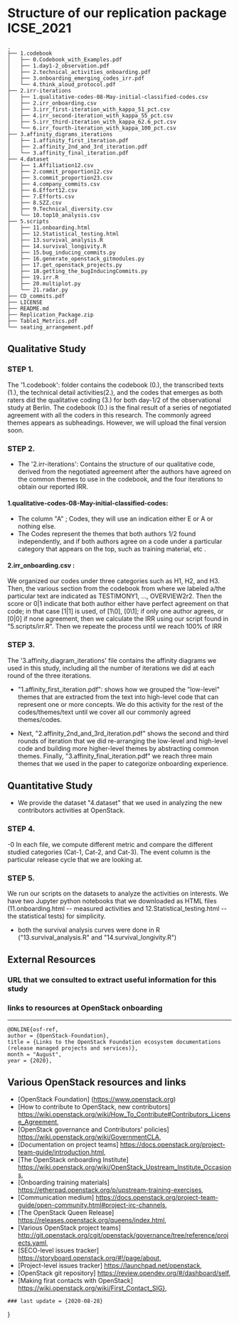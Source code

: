 # Structure of our replication package ICSE_2021

```
.
├── 1.codebook
│   ├── 0.Codebook_with_Examples.pdf
│   ├── 1.day1-2_observation.pdf
│   ├── 2.technical_activities_onboarding.pdf
│   ├── 3.onboarding_emerging_codes_irr.pdf
│   └── 4.think_aloud_protocol.pdf
├── 2.irr-iterations
│   ├── 1.qualitative-codes-08-May-initial-classified-codes.csv
│   ├── 2.irr_onboarding.csv
│   ├── 3.irr_first-iteration_with_kappa_51_pct.csv
│   ├── 4.irr_second-iteration_with_kappa_55_pct.csv
│   ├── 5.irr_third-iteration_with_kappa_62.6_pct.csv
│   └── 6.irr_fourth-iteration_with_kappa_100_pct.csv
├── 3.affinity_digrams_iterations
│   ├── 1.affinity_first_iteration.pdf
│   ├── 2.affinity_2nd_and_3rd_iteration.pdf
│   └── 3.affinity_final_iteration.pdf
├── 4.dataset
│   ├── 1.Affiliation12.csv
│   ├── 2.commit_proportion12.csv
│   ├── 3.commit_proportion23.csv
│   ├── 4.company_commits.csv
│   ├── 6.Effort12.csv
│   ├── 7.Efforts.csv
│   ├── 8.SZZ.csv
│   ├── 9.Technical_diversity.csv
│   └── 10.top10_analysis.csv
├── 5.scripts
│   ├── 11.onboarding.html
│   ├── 12.Statistical_testing.html
│   ├── 13.survival_analysis.R
│   ├── 14.survival_longivity.R
│   ├── 15.bug_inducing_commits.py
│   ├── 16.generate_openstack_gitmodules.py
│   ├── 17.get_openstack_projects.py
│   ├── 18.getting_the_bugInducingCommits.py
│   ├── 19.irr.R
│   ├── 20.multiplot.py
│   └── 21.radar.py
├── CD_commits.pdf
├── LICENSE
├── README.md
├── Replication_Package.zip
├── Table1_Metrics.pdf
└── seating_arrangement.pdf
```
## Qualitative Study
### STEP 1.
  The '1.codebook': folder contains the codebook (0.), the transcribed texts (1.), the technical detail
  activities(2.), and the codes that emerges as both raters did the qualitative coding (3.) for both day-1/2 of the observational study at Berlin.
The codebook (0.) is the final result of a series of negotiated
  agreement with all the coders in this research. The commonly agreed
  themes appears as subheadings. However, we will upload the final version soon.
  
  
### STEP 2.
  - The '2.irr-iterations': Contains the structure of our
 qualitative code, derived from the negotiated agreement  after the authors have agreed on the common themes  to use in the codebook, and the four iterations to obtain our reported
 IRR.
 
 ####  1.qualitative-codes-08-May-initial-classified-codes:
 - The column "A" ; Codes,  they will use an indication either E or A or nothing else.
- The Codes represent the themes that both authors 1/2 found independently, and if both authors agree on a code under a particular category that appears on the top, such as training material, etc .
 
 #### 2.irr_onboarding.csv :
 We organized our codes under three categories such as H1, H2,  and H3. Then, the various section from the codebook from where we labeled a/the particular text  are indicated as TESTIMONY1, ..., OVERVIEW2r2. Then the score or 0|1 indicate that both author either have perfect agreement on that code; in that case [1|1] is used, of [1\0], [0\1]; if only one author agrees, or [0|0] if none agreement, then we calculate the IRR using our script found in "5.scripts/irr.R". Then we repeate the process until we reach 100\% of IRR
 
### STEP 3. 
  The '3.affinity_diagram_iterations' file contains the affinity diagrams we used in this study, including all the number of iterations we did at each round of the three
 iterations. 
 - "1.affinity_first_iteration.pdf": shows how we grouped the "low-level" themes that are extracted from the text into high-level code that can represent one or more concepts. We do this activity for the rest of the codes/themes/text until we cover all our commonly agreed themes/codes.
 
 -  Next, "2.affinity_2nd_and_3rd_iteration.pdf" shows  the second and third rounds of iteration that we did re-arranging the low-level and high-level code  and building more higher-level themes by abstracting common themes. Finally, "3.affinity_final_iteration.pdf" we reach three main themes that we used in the paper to categorize onboarding experience.
 
## Quantitative Study
- We provide the dataset  "4.dataset" that we  used in analyzing the new contributors activities at OpenStack.
### STEP 4. 
-0 In each file, we compute different metric and compare the different studied categories (Cat-1, Cat-2, and Cat-3). The event column is the particular release cycle that we are looking at.

### STEP 5. 
We run our scripts on the datasets to analyze the activities on interests. We have two Jupyter python notebooks that we downloaded as HTML files (11.onboarding.html -- measured activities  and 12.Statistical_testing.html -- the statistical tests) for simplicity.

- both the survival analysis curves were done in R ("13.survival_analysis.R" and "14.survival_longivity.R")



## External Resources

### URL that we consulted to extract useful information for this study

###  links to resources at OpenStack onboarding
-------
```
@ONLINE{osf-ref,
author = {OpenStack-Foundation},
title = {Links to the OpenStack Foundation ecosystem documentations (release managed projects and services)},
month = "August",
year = {2020},
```
## Various OpenStack resources and links


- [OpenStack Foundation] (https://www.openstack.org) 
- [How to contribute to OpenStack, new contributors] https://wiki.openstack.org/wiki/How_To_Contribute#Contributors_License_Agreement,
- [OpenStack governance and Contributors' policies] https://wiki.openstack.org/wiki/GovernmentCLA,
- [Documentation on project teams] https://docs.openstack.org/project-team-guide/introduction.html,
- [The OpenStack onboarding Institute] https://wiki.openstack.org/wiki/OpenStack_Upstream_Institute_Occasions,
- [Onboarding training materials] https://etherpad.openstack.org/p/upstream-training-exercises,
- [Communication medium] https://docs.openstack.org/project-team-guide/open-community.html#project-irc-channels, 
- [The OpenStack Queen Release] https://releases.openstack.org/queens/index.html, 
- [Various OpenStack project teams] http://git.openstack.org/cgit/openstack/governance/tree/reference/projects.yaml,
- [SECO-level issues tracker] https://storyboard.openstack.org/#!/page/about,
- [Project-level issues tracker] https://launchpad.net/openstack,
- [OpenStack git repository] https://review.opendev.org/#/dashboard/self,
- [Making firat contacts with OpenStack] https://wiki.openstack.org/wiki/First_Contact_SIG},


```
### last update = {2020-08-28}
```
}
